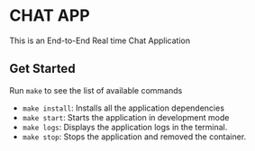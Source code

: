 # CHAT APP

This is an End-to-End Real time Chat Application

## Get Started

Run `make` to see the list of available commands

- `make install`: Installs all the application dependencies
- `make start`: Starts the application in development mode
- `make logs`: Displays the application logs in the terminal.
- `make stop`: Stops the application and removed the container.
